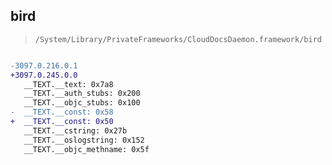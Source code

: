 ## bird

> `/System/Library/PrivateFrameworks/CloudDocsDaemon.framework/bird`

```diff

-3097.0.216.0.1
+3097.0.245.0.0
   __TEXT.__text: 0x7a8
   __TEXT.__auth_stubs: 0x200
   __TEXT.__objc_stubs: 0x100
-  __TEXT.__const: 0x58
+  __TEXT.__const: 0x50
   __TEXT.__cstring: 0x27b
   __TEXT.__oslogstring: 0x152
   __TEXT.__objc_methname: 0x5f

```
